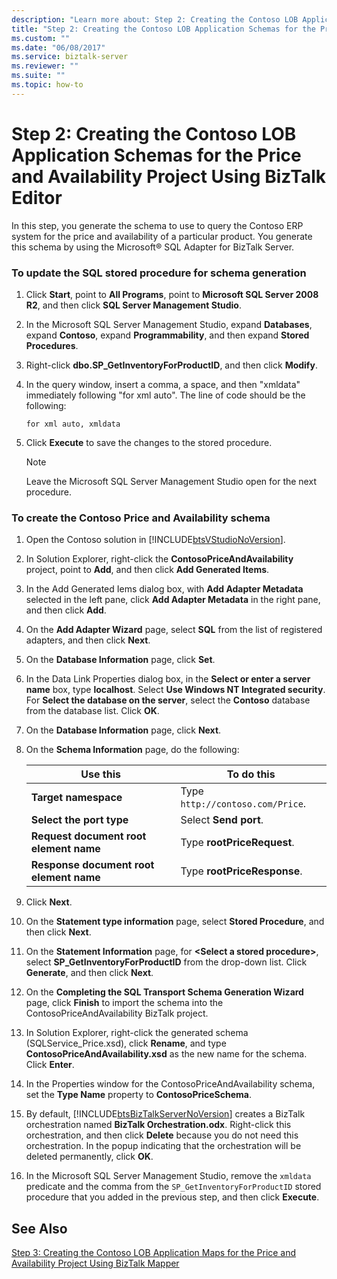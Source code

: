 ```yaml
---
description: "Learn more about: Step 2: Creating the Contoso LOB Application Schemas for the Price and Availability Project Using BizTalk Editor"
title: "Step 2: Creating the Contoso LOB Application Schemas for the Price and Availability Project Using BizTalk Editor"
ms.custom: ""
ms.date: "06/08/2017"
ms.service: biztalk-server
ms.reviewer: ""
ms.suite: ""
ms.topic: how-to
---
```

# Step 2: Creating the Contoso LOB Application Schemas for the Price and Availability Project Using BizTalk Editor
In this step, you generate the schema to use to query the Contoso ERP system for the price and availability of a particular product. You generate this schema by using the Microsoft® SQL Adapter for BizTalk Server.  

### To update the SQL stored procedure for schema generation  

1.  Click **Start**, point to **All Programs**, point to **Microsoft SQL Server 2008 R2**, and then click **SQL Server Management Studio**.  

2.  In the Microsoft SQL Server Management Studio, expand **Databases**, expand **Contoso**, expand **Programmability**, and then expand **Stored Procedures**.  

3.  Right-click **dbo.SP_GetInventoryForProductID**, and then click **Modify**.  

4.  In the query window, insert a comma, a space, and then "xmldata" immediately following "for xml auto". The line of code should be the following:  

    ```  
    for xml auto, xmldata  
    ```  

5.  Click **Execute** to save the changes to the stored procedure.  

    > [!NOTE]
    >  Leave the Microsoft SQL Server Management Studio open for the next procedure.  

### To create the Contoso Price and Availability schema  

1. Open the Contoso solution in [!INCLUDE[btsVStudioNoVersion](../../includes/btsvstudionoversion-md.md)].  

2. In Solution Explorer, right-click the **ContosoPriceAndAvailability** project, point to **Add**, and then click **Add Generated Items**.  

3. In the Add Generated Iems dialog box, with **Add Adapter Metadata** selected in the left pane, click **Add Adapter Metadata** in the right pane, and then click **Add**.  

4. On the **Add Adapter Wizard** page, select **SQL** from the list of registered adapters, and then click **Next**.  

5. On the **Database Information** page, click **Set**.  

6. In the Data Link Properties dialog box, in the **Select or enter a server name** box, type **localhost**. Select **Use Windows NT Integrated security**. For **Select the database on the server**, select the **Contoso** database from the database list. Click **OK**.  

7. On the **Database Information** page, click **Next**.  

8. On the **Schema Information** page, do the following:  


   |                Use this                 |              To do this              |
   |-----------------------------------------|--------------------------------------|
   |          **Target namespace**           | Type `http://contoso.com/Price`. |
   |        **Select the port type**         |        Select **Send port**.         |
   | **Request document root element name**  |      Type **rootPriceRequest**.      |
   | **Response document root element name** |     Type **rootPriceResponse**.      |


9. Click **Next**.  

10. On the **Statement type information** page, select **Stored Procedure**, and then click **Next**.  

11. On the **Statement Information** page, for **\<Select a stored procedure\>**, select **SP_GetInventoryForProductID** from the drop-down list. Click **Generate**, and then click **Next**.  

12. On the **Completing the SQL Transport Schema Generation Wizard** page, click **Finish** to import the schema into the ContosoPriceAndAvailability BizTalk project.  

13. In Solution Explorer, right-click the generated schema (SQLService_Price.xsd), click **Rename**, and type **ContosoPriceAndAvailability.xsd** as the new name for the schema. Click **Enter**.  

14. In the Properties window for the ContosoPriceAndAvailability schema, set the **Type Name** property to **ContosoPriceSchema**.  

15. By default, [!INCLUDE[btsBizTalkServerNoVersion](../../includes/btsbiztalkservernoversion-md.md)] creates a BizTalk orchestration named **BizTalk Orchestration.odx**. Right-click this orchestration, and then click **Delete** because you do not need this orchestration. In the popup indicating that the orchestration will be deleted permanently, click **OK**.  

16. In the Microsoft SQL Server Management Studio, remove the `xmldata` predicate and the comma from the `SP_GetInventoryForProductID` stored procedure that you added in the previous step, and then click **Execute**.  

## See Also  
 [Step 3: Creating the Contoso LOB Application Maps for the Price and Availability Project Using BizTalk Mapper](../../adapters-and-accelerators/accelerator-rosettanet/step-3-create-contoso-lob-application-map-for-price-and-availability-in-mapper.md)
